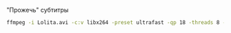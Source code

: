 "Прожечь" субтитры

```bash
ffmpeg -i Lolita.avi -c:v libx264 -preset ultrafast -qp 18 -threads 8 -map 0 -map -0:a:0 -vf subtitles=Lolita_eng.srt out.avi
```
